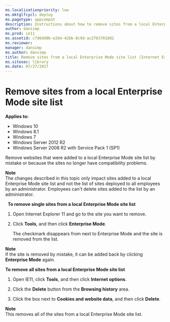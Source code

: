 ```yaml
---
ms.localizationpriority: low
ms.mktglfcycl: deploy
ms.pagetype: appcompat
description: Instructions about how to remove sites from a local Enterprise Mode site list.
author: dansimp
ms.prod: ie11
ms.assetid: c7d6dd0b-e264-42bb-8c9d-ac2f837018d2
ms.reviewer: 
manager: dansimp
ms.author: dansimp
title: Remove sites from a local Enterprise Mode site list (Internet Explorer 11 for IT Pros)
ms.sitesec: library
ms.date: 07/27/2017
---
```



# Remove sites from a local Enterprise Mode site list

**Applies to:**

-   Windows 10
-   Windows 8.1
-   Windows 7
-   Windows Server 2012 R2
-   Windows Server 2008 R2 with Service Pack 1 (SP1)

Remove websites that were added to a local Enterprise Mode site list by mistake or because the sites no longer have compatibility problems.

**Note**<br>The changes described in this topic only impact sites added to a local Enterprise Mode site list and not the list of sites deployed to all employees by an administrator. Employees can't delete sites added to the list by an administrator.

  **To remove single sites from a local Enterprise Mode site list**

1.  Open Internet Explorer 11 and go to the site you want to remove.

2.  Click **Tools**, and then click **Enterprise Mode**.<p>
The checkmark disappears from next to Enterprise Mode and the site is removed from the list.

**Note**<br>If the site is removed by mistake, it can be added back by clicking **Enterprise Mode** again.

 **To remove all sites from a local Enterprise Mode site list**

1.  Open IE11, click **Tools**, and then click **Internet options**.

2.  Click the **Delete** button from the **Browsing history** area.

3.  Click the box next to **Cookies and website data**, and then click **Delete**.

**Note**<br>This removes all of the sites from a local Enterprise Mode site list.

     

 

 



